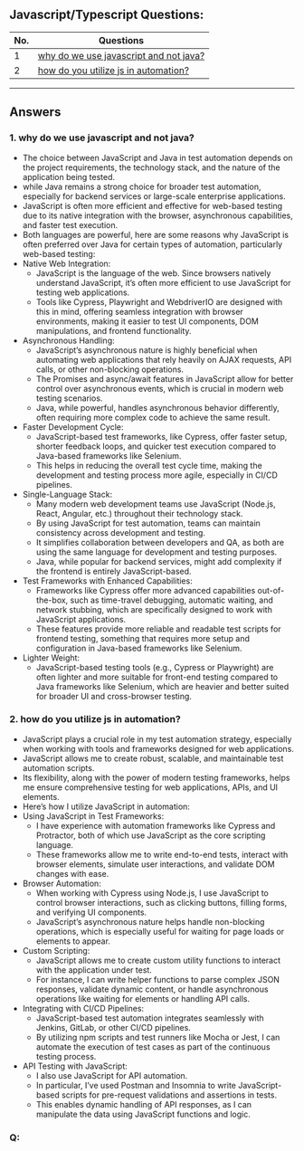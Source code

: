 ## Javascript/Typescript Questions:

| No. | Questions                                                      |
|-----|----------------------------------------------------------------|
| 1   | [why do we use javascript and not java?](#1-why-do-we-use-javascript-and-not-java) |
| 2   | [how do you utilize js in automation?](#2-how-do-you-utilize-js-in-automation) |

---

## Answers


### 1. why do we use javascript and not java?
- The choice between JavaScript and Java in test automation depends on the project requirements, 
  the technology stack, and the nature of the application being tested. 
- while Java remains a strong choice for broader test automation, especially for backend services or large-scale
  enterprise applications. 
- JavaScript is often more efficient and effective for web-based testing due to its native integration with the 
  browser, asynchronous capabilities, and faster test execution.
- Both languages are powerful, here are some reasons why JavaScript is often preferred over Java for 
  certain types of automation, particularly web-based testing:
- Native Web Integration: 
  - JavaScript is the language of the web. Since browsers natively understand JavaScript, it’s often more 
    efficient to use JavaScript for testing web applications. 
  - Tools like Cypress, Playwright and WebdriverIO are designed with this in mind, offering seamless integration 
    with browser environments, making it easier to test UI components, DOM manipulations, and frontend functionality.
- Asynchronous Handling: 
  - JavaScript’s asynchronous nature is highly beneficial when automating web applications that rely heavily 
    on AJAX requests, API calls, or other non-blocking operations. 
  - The Promises and async/await features in JavaScript allow for better control over asynchronous events, 
    which is crucial in modern web testing scenarios. 
  - Java, while powerful, handles asynchronous behavior differently, often requiring more complex code 
    to achieve the same result.
- Faster Development Cycle: 
  - JavaScript-based test frameworks, like Cypress, offer faster setup, shorter feedback loops, and 
    quicker test execution compared to Java-based frameworks like Selenium. 
  - This helps in reducing the overall test cycle time, making the development and testing process more agile,
    especially in CI/CD pipelines.
- Single-Language Stack: 
  - Many modern web development teams use JavaScript (Node.js, React, Angular, etc.) throughout their technology stack.
  - By using JavaScript for test automation, teams can maintain consistency across development and testing. 
  - It simplifies collaboration between developers and QA, as both are using the same language for development and
    testing purposes. 
  - Java, while popular for backend services, might add complexity if the frontend is entirely JavaScript-based.
- Test Frameworks with Enhanced Capabilities: 
  - Frameworks like Cypress offer more advanced capabilities out-of-the-box, such as time-travel debugging, 
    automatic waiting, and network stubbing, which are specifically designed to work with JavaScript applications. 
  - These features provide more reliable and readable test scripts for frontend testing, something that requires 
    more setup and configuration in Java-based frameworks like Selenium.
- Lighter Weight: 
  - JavaScript-based testing tools (e.g., Cypress or Playwright) are often lighter and more suitable for 
    front-end testing compared to Java frameworks like Selenium, which are heavier and better suited for broader UI 
    and cross-browser testing.


### 2. how do you utilize js in automation?
- JavaScript plays a crucial role in my test automation strategy, especially when working with tools and 
  frameworks designed for web applications.
- JavaScript allows me to create robust, scalable, and maintainable test automation scripts.
- Its flexibility, along with the power of modern testing frameworks, helps me ensure comprehensive testing for 
  web applications, APIs, and UI elements.
- Here’s how I utilize JavaScript in automation:
- Using JavaScript in Test Frameworks: 
  - I have experience with automation frameworks like Cypress and Protractor, 
    both of which use JavaScript as the core scripting language. 
  - These frameworks allow me to write end-to-end tests, interact with browser elements, 
    simulate user interactions, and validate DOM changes with ease.
- Browser Automation: 
  - When working with Cypress using Node.js, I use JavaScript to control browser interactions, 
    such as clicking buttons, filling forms, and verifying UI components. 
  - JavaScript’s asynchronous nature helps handle non-blocking operations, which is especially useful for 
    waiting for page loads or elements to appear.
- Custom Scripting: 
  - JavaScript allows me to create custom utility functions to interact with the application under test. 
  - For instance, I can write helper functions to parse complex JSON responses, validate dynamic content, 
    or handle asynchronous operations like waiting for elements or handling API calls.
- Integrating with CI/CD Pipelines: 
  - JavaScript-based test automation integrates seamlessly with Jenkins, GitLab, or other CI/CD pipelines. 
  - By utilizing npm scripts and test runners like Mocha or Jest, I can automate the execution of test cases as 
    part of the continuous testing process.
- API Testing with JavaScript: 
  - I also use JavaScript for API automation. 
  - In particular, I’ve used Postman and Insomnia to write JavaScript-based scripts for pre-request validations 
    and assertions in tests. 
  - This enables dynamic handling of API responses, as I can manipulate the data using JavaScript functions and logic.


### Q: